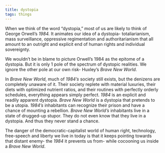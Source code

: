 ```yaml
---
title: dystopia
tags: things
---
```


When we think of the word “dystopia,” most of us are likely to think of George Orwell’s *1984.* It animates our idea of a dystopia- totaliarianism, mass surveillance, oppressive regimentation and authoritarianism that all amount to an outright and explicit end of human rights and individual sovereignty. 

We wouldn’t be in blame to picture Orwell’s 1984 as the epitome of a dystopia. But it is only 1 pole of the spectrum of dystopic realities. We ignore the other pole at our own risk- Huxley’s *Brave New World*.

In *Brave New World*, much of *1984’s* society still exists, but the denizens are completely unaware of it. Their society replete with material luxuries, their diets with optimized nutrient ratios, and their routines with perfectly orderly schedules, everything appears simply perfect. *1984* is an explicit and readily apparent dystopia. *Brave New World* is a dystopia that pretends to be a utopia. *1984’s* inhabitants can recognize their prison and have a chance of mounting a rebellion. *Brave New World’s* inhabitants live in a state of drugged-up stupor. They do not even know that they live in a dystopia. And thus they never stand a chance.

The danger of the democratic-capitalist world of human right, technology, free-speech and liberty we live in today is that it keeps pointing towards that distant enemy- the *1984* it prevents us from- while cocooning us inside a *Brave New World*.